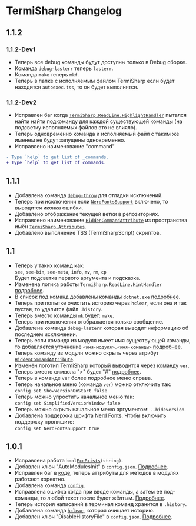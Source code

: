# TermiSharp Changelog
## 1.1.2
### 1.1.2-Dev1
* Теперь все debug команды будут доступны только в Debug сборке.
* Команда `debug-lasterr` теперь `lasterr`.
* Команда `make` теперь `mkf`.
* Теперь в папке с исполняемым файлом TermiSharp если будет находится `autoexec.tss`, то он будет выполнятся.
### 1.1.2-Dev2
* Исправлен баг когда [`TermiSharp.ReadLine.HighlightHandler`](src/ReadLine/HighlightHandler.cs) пытался найти найти подкоманду для каждой существующей команды (на подсветку исполняемых файлов это не влияло).
* Теперь одновременно команда и исполняемый файл с таким же именем не будут запущены одновременно.
* Исправлено наименование "command"<br>
```diff
- Type `help` to get list of _commands.
+ Type `help` to get list of commands.
```
## 1.1.1
* Добавлена команда [`debug-throw`](src/Commands.cs#L913) для отладки исключений.
* Теперь при исключении если [`NerdFontsSupport`](src/Config.cs#L20) включено, то выводится иконка ошибки.
* Добавлено отображение текущей ветки в репозиториях.
* Исправлено наименование [`HiddenCommandAttribute`](src/Attributes/HiddenCommandAttribute.cs) из пространства имён [`TermiSharp.Attributes`](src/Attributes/).
* Добавлено выполнение TSS (TermiSharpScript) скриптов.
## 1.1
* Теперь у таких команд как:<br>
 `see`, `see-bin`, `see-meta`, `info`, `mv`, `rm`, `cp`<br>
 Будет подсветка первого аргумента и подсказка.
* Изменена логика работы `TermiSharp.ReadLine.HintHandler` [подробнее](src/ReadLine/HintHandler.cs#L11).
* В список под команд добавлены команды `dotnet.exe` [подробнее](src/Commands.cs#L40).
* Теперь при попытке очистить историю через `hclear`, если она и так пустая, то удалится файл `.history`.
* Теперь вместо команды `mk` будет: `make`.
* Теперь при исключении отображается только сообщение.
* Добавлена команда `debug-lasterr` которая выводит информацию об последнем исключении.
* Теперь если команда из модуля имеет имя существующей команды, то добавляется уточнение `<имя-модуля>.<имя-команды>` [подробнее](src/ConsoleHost.cs#L368).
* Теперь команду из модуля можно скрыть через атрибут [`HiddenCommandAttribute`](src/Attributes/HiddenCommandAtrribute.cs).
* Изменён логотип TermiSharp который выводится через команду `ver`.
* Теперь вместо символа ">" будет "#" [подробнее](src/ConsoleHost.cs#L129).
* Теперь в команде `ver` более подробное меню справа.
* Теперь начальное меню (команда `ver`) можно отключить так:<br>
`config set ShowVersionOnStart false`
* Теперь можно упростить начальное меню так:<br>
`config set SimplifiedVersionWindow false`
* Теперь можно скрыть начальное меню аргументом: `--hideversion`.
* Добавлена поддержка шрифта [Nerd Fonts](https://www.nerdfonts.com/#home). Чтобы включить поддержку пропишите:<br>
`config set NerdFontsSupport true`
## 1.0.1
* Исправлена работа `bool`[`ExeExists`](src/Commands.cs#L20)`(string)`.
* Добавлен ключ "AutoModulesInit" в `config.json`. [Подробнее](src/Config.cs#L16).
* Исправлен баг в [коде](src/ConsoleHost.cs#L351), теперь аттрибуты для методов в модулях работают коректно.
* Добавлена команда [`config`](src/Commands.cs#L106).
* Исправлена ошибка когда при вводе команды, а затем её под-команды, то любой текст после будет жёлтым. [Подробнее](src/ReadLine/HighlightHandler.cs#L20).
* Теперь история написаний в терминал команд хранится в `.history`.
* Добавлена команда [`hclear`](src/Commands.cs#L231), которая очищает историю.
* Добавлен ключ "DisableHistoryFile" в `config.json`. [Подробнее](src/Config.cs#L17).